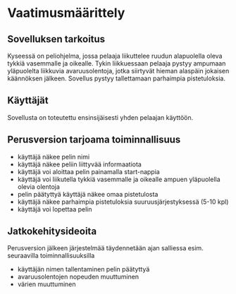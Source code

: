# Vaatimusmäärittely

## Sovelluksen tarkoitus

Kyseessä on peliohjelma, jossa pelaaja liikuttelee ruudun alapuolella oleva tykkiä vasemmalle ja oikealle. Tykin liikkuessaan
pelaaja pystyy ampumaan yläpuolelta liikkuvia avaruusolentoja, jotka siirtyvät hieman alaspäin jokaisen käännöksen jälkeen.
Sovellus pystyy tallettamaan parhaimpia pistetuloksia.

## Käyttäjät

Sovellusta on toteutettu ensinsijäisesti yhden pelaajan käyttöön.

## Perusversion tarjoama toiminnallisuus

* käyttäjä näkee pelin nimi
* käyttäjä näkee peliin liittyvää informaatiota
* käyttäjä voi aloittaa pelin painamalla start-nappia
* käyttäjä voi liikutella tykkiä vasemmalle ja oikealle ampuen yläpuolella olevia olentoja
* pelin päätyttyä käyttäjä näkee omaa pistetulosta
* käyttäjä näkee parhaimpia pistetuloksia suuruusjärjestyksessä (5-10 kpl)
* käyttäjä voi lopettaa pelin 

## Jatkokehitysideoita

Perusversion jälkeen järjestelmää täydennetään ajan salliessa esim. seuraavilla toiminnallisuuksilla

* käyttäjän nimen tallentaminen pelin päätyttyä
* avaruusolentojen nopeuden muuttuminen
* värien muuttuminen

